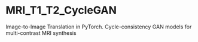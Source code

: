# MRI_T1_T2_CycleGAN
Image-to-Image Translation in PyTorch. Cycle-consistency GAN models for multi-contrast MRI synthesis
